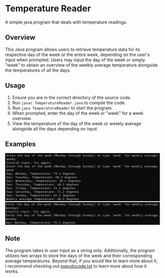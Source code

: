 # Temperature Reader
A simple java program that deals with temperature readings.

## Overview
This Java program allows users to retrieve temperature data for its respective day of the week or the entire week, depending on the user's input when prompted. Users may input the day of the week or simply "week" to obtain an overview of the weekly average temperature alongside the temperatures of all the days.

## Usage
1. Ensure you are in the correct directory of the source code.
2. Run ```javac TemperatureReader.java``` to compile the code.
3. Run ```java TemperatureReader``` to start the program.
4. When prompted, enter the day of the week or "week" for a week overview.
5. View the temperature of the day of the week or weekly average alongside all the days depending on input.

## Examples
![An example of the program running using week as input](./example_one.png)
![An example of the program running using a day of the week as input](./example_two.png)

## Note
The program takes in user input as a string only. Additionally, the program utilizes two arrays to store the days of the week and their corresponding average temperatures. Beyond that, if you would like to learn more about it, I recommend checking out [pseudocode.txt](./pseudocode.txt) to learn more about how it works.